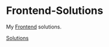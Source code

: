 # Frontend-Solutions
My [Frontend](https://www.frontendmentor.io) solutions.

[Solutions](https://devanshusagar.github.io/Frontend-Solutions/index.html)

